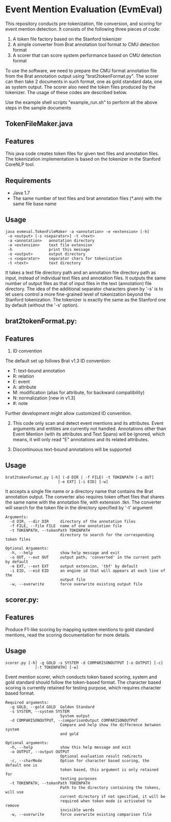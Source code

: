 Event Mention Evaluation (EvmEval)
=========

This repository conducts pre-tokenization, file conversion, and scoring for event mention detection. It consists of the following three pieces of code:
 1. A token file factory based on the Stanford tokenizer
 2. A simple converter from Brat annotation tool format to CMU detection format
 3. A scorer that can score system performance based on CMU detection format

To use the software, we need to prepare the CMU format annotation file from the Brat annotation output using "brat2tokenFormat.py". The scorer can then take 2 documents in such format, one as gold standard data, one as system output. The scorer also need the token files produced by the tokenizer. The usage of these codes are described below. 

Use the example shell scripts "example_run.sh" to perform all the above steps in the sample documents 

TokenFileMaker.java
-------------------

Features
--------
This java code creates token files for given text files and annotation files. The tokenization implementation is based on the tokenizer in the Stanford CoreNLP tool.

Requirements
------------
- Java 1.7
- The same number of text files and brat annotation files (*.ann) with the same file base name

Usage
-----
	java evmeval.TokenFileMaker -a <annotation> -e <extension> [-h]
	 -o <output> [-s <separator>] -t <text>
	 -a <annotation>   annotation directory
	 -e <extension>    text file extension
	 -h                print this message
	 -o <output>       output directory
	 -s <separator>    separator chars for tokenization
	 -t <text>         text directory

It takes a text file directory path and an annotation file directory path as
input, instead of individual text files and annotation files.  It outputs the
same number of output files as that of input files in the text (annotation)
file directory.  The idea of the additional separator characters given by '-s'
is to let users control a more fine-grained level of tokenization beyond the
Stanford tokenization.  The tokenizer is exactly the same as the Stanford one
by default (without the '-s' option).

brat2tokenFormat.py:
--------------------

Features
---------

1. ID convention

The default set up follows Brat v1.3 ID convention: 
  - T: text-bound annotation
  - R: relation
  - E: event
  - A: attribute
  - M: modification (alias for attribute, for backward compatibility)
  - N: normalization [new in v1.3]
  - #: note

Further development might allow customized ID convention.

2. This code only scan and detect event mentions and its attributes. Event arguments and entities are currently not handled. Annotations other than Event Mention (with its attributes and Text Spans) will be ignored, which means, it will only read "E" annotations and its related attributes.

3. Discontinuous text-bound annotations will be supported

Usage
-----

	brat2tokenFormat.py [-h] (-d DIR | -f FILE) -t TOKENPATH [-o OUT]
                           [-e EXT] [-i EID] [-w]

It accepts a single file name or a directory name that contains the Brat annotation output. 
The converter also requires token offset files that shares the same name with the annotation
file, with extension .tkn. The converter will search for the token file in the directory 
specified by '-t' argument

	Arguments:
	  -d DIR, --dir DIR     directory of the annotation files
	  -f FILE, --file FILE  name of one annotation file
	  -t TOKENPATH, --tokenPath TOKENPATH
							directory to search for the corresponding token files

	Optional Arguments:
	  -h, --help            show help message and exit
	  -o OUT, --out OUT     output path, 'converted' in the current path by default
	  -e EXT, --ext EXT     output extension, 'tbf' by default
	  -i EID, --eid EID     an engine id that will appears at each line of the
							output file
	  -w, --overwrite       force overwrite existing output file

scorer.py:
----------

Features
---------
Produce F1-like scoring by mapping system mentions to gold standard mentions,
read the scoring documentation for more details.

Usage
-----
	scorer.py [-h] -g GOLD -s SYSTEM -d COMPARISONOUTPUT [-o OUTPUT] [-c]
                 [-t TOKENPATH] [-w]

Event mention scorer, which conducts token based scoring, system and gold
standard should follow the token-based format. The character based scoring is
currently retained for testing purpose, which requires character based format.

	Required arguments:
	  -g GOLD, --gold GOLD  Golden Standard
	  -s SYSTEM, --system SYSTEM
							System output
	  -d COMPARISONOUTPUT, --comparisonOutput COMPARISONOUTPUT
							Compare and help show the difference between system
							and gold

	Optional arguments:  
	  -h, --help            show this help message and exit
	  -o OUTPUT, --output OUTPUT
							Optional evaluation result redirects
	  -c, --charMode        Option for character based scoring, the default one is
							token based, this argument is only retained for
							testing purposes
	  -t TOKENPATH, --tokenPath TOKENPATH
							Path to the directory containing the tokens, will use
							current directory if not specified, it will be
							required when token mode is activated to remove
							invisible words
	  -w, --overwrite       force overwrite existing comparison file
